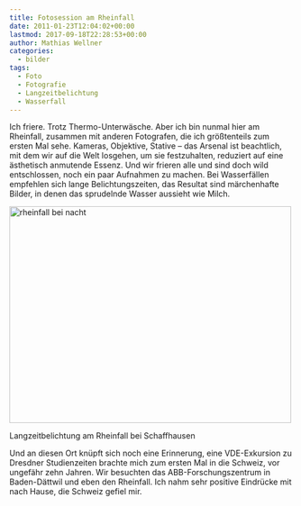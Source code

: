 ```yaml
---
title: Fotosession am Rheinfall
date: 2011-01-23T12:04:02+00:00
lastmod: 2017-09-18T22:28:53+00:00
author: Mathias Wellner
categories:
  - bilder
tags:
  - Foto
  - Fotografie
  - Langzeitbelichtung
  - Wasserfall
---
```

Ich friere. Trotz Thermo-Unterwäsche. Aber ich bin nunmal hier am Rheinfall, zusammen mit anderen Fotografen, die ich größtenteils zum ersten Mal sehe. Kameras, Objektive, Stative &ndash; das Arsenal ist beachtlich, mit dem wir auf die Welt losgehen, um sie festzuhalten, reduziert auf eine ästhetisch anmutende Essenz. Und wir frieren alle und sind doch wild entschlossen, noch ein paar Aufnahmen zu machen. Bei Wasserfällen empfehlen sich lange Belichtungszeiten, das Resultat sind märchenhafte Bilder, in denen das sprudelnde Wasser aussieht wie Milch. 

<div style="width: 510px" class="wp-caption aligncenter">
  <a href="http://www.flickr.com/photos/mwellner/5379947105/" title="rheinfall bei nacht by mwellner, on Flickr"><img src="http://farm6.static.flickr.com/5124/5379947105_e37a691814.jpg" width="500" height="385" alt="rheinfall bei nacht" /></a>
  
  <p class="wp-caption-text">
    Langzeitbelichtung am Rheinfall bei Schaffhausen<br />
  </p>
</div>

Und an diesen Ort knüpft sich noch eine Erinnerung, eine VDE-Exkursion zu Dresdner Studienzeiten brachte mich zum ersten Mal in die Schweiz, vor ungefähr zehn Jahren. Wir besuchten das ABB-Forschungszentrum in Baden-Dättwil und eben den Rheinfall. Ich nahm sehr positive Eindrücke mit nach Hause, die Schweiz gefiel mir.